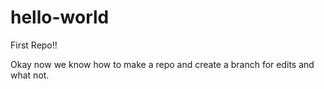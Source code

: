 # hello-world
First Repo!!

Okay now we know how to make a repo and create a branch for edits and what not.
